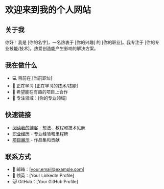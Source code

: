 # 欢迎来到我的个人网站

## 关于我

你好！我是 [你的名字]，一名热衷于 [你的兴趣] 的 [你的职业]。我专注于 [你的专业技能/技术]，热爱创造能产生影响的解决方案。

## 我在做什么

- 💻 目前在 [当前职位]
- 🌱 正在学习 [正在学习的技术/技能]
- 👯 希望能在有趣的项目上合作
- 🎯 专注领域：[你的专业领域]

## 快速链接

- [阅读我的博客](/zh/blog) - 想法、教程和技术见解
- [职业经历](/zh/career) - 专业经验和里程碑
- [项目展示](/zh/projects) - 作品集和贡献

## 联系方式

- 📧 邮箱：[your.email@example.com]
- 🔗 领英：[Your LinkedIn Profile]
- 🐱 GitHub：[Your GitHub Profile] 